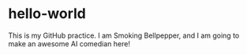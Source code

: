 # hello-world
This is my GitHub practice.
I am Smoking Bellpepper, and I am going to make an awesome AI comedian here!
